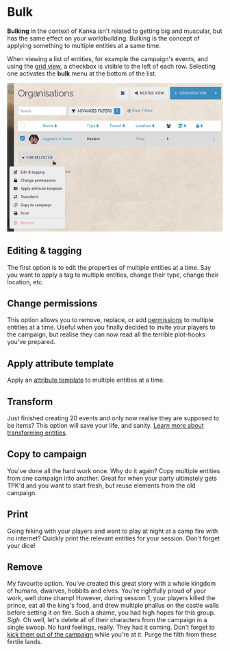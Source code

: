 # Bulk

**Bulking** in the context of Kanka isn't related to getting big and muscular, but has the same effect on your worldbuilding. Bulking is the concept of applying something to multiple entities at a same time.

When viewing a list of entities, for example the campaign's events, and using the [grid view](/guides/lists), a checkbox is visible to the left of each row. Selecting one activates the **bulk** menu at the bottom of the list.

![Bulk menu in lists](img/bulk-menu.png)

## Editing & tagging

The first option is to edit the properties of multiple entities at a time. Say you want to apply a tag to multiple entities, change their type, change their location, etc.

## Change permissions

This option allows you to remove, replace, or add [permissions](/features/permissions) to multiple entities at a time. Useful when you finally decided to invite your players to the campaign, but realise they can now read all the terrible plot-hooks you've prepared.

## Apply attribute template

Apply an [attribute template](/entities/attribute-templates) to multiple entities at a time.

## Transform

Just finished creating 20 events and only now realise they are supposed to be items? This option will save your life, and sanity. [Learn more about transforming entities](/guides/transform).

## Copy to campaign

You've done all the hard work once. Why do it again? Copy multiple entities from one campaign into another. Great for when your party ultimately gets TPK'd and you want to start fresh, but reuse elements from the old campaign.

## Print

Going hiking with your players and want to play at night at a camp fire with no internet? Quickly print the relevant entities for your session. Don't forget your dice!

## Remove

My favourite option. You've created this great story with a whole kingdom of humans, dwarves, hobbits and elves. You're rightfully proud of your work, well done champ! However, during session 1, your players killed the prince, eat all the king's food, and drew multiple phallus on the castle walls before setting it on fire. Such a shame, you had high hopes for this group. _Sigh_. Oh well, let's delete all of their characters from the campaign in a single swoop. No hard feelings, really. They had it coming. Don't forget to [kick them out of the campaign](/features/campaigns/members) while you're at it. Purge the filth from these fertile lands.